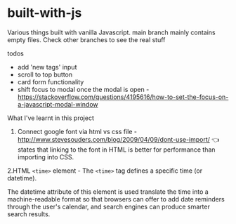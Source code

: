 # built-with-js

Various things built with vanilla Javascript.
main branch mainly contains empty files.
Check other branches to see the real stuff

todos

- add 'new tags' input
- scroll to top button
- card form functionality
- shift focus to modal once the modal is open - https://stackoverflow.com/questions/4195616/how-to-set-the-focus-on-a-javascript-modal-window

What I've learnt in this project

1. Connect google font via html vs css file - http://www.stevesouders.com/blog/2009/04/09/dont-use-import/ 👈 states that linking to the font in HTML is better for performance than importing into CSS.

2.HTML <code>&lt;time&gt;</code> element - The <code>&lt;time&gt;</code> tag defines a specific time (or datetime).

The datetime attribute of this element is used translate the time into a machine-readable format so that browsers can offer to add date reminders through the user's calendar, and search engines can produce smarter search results.
